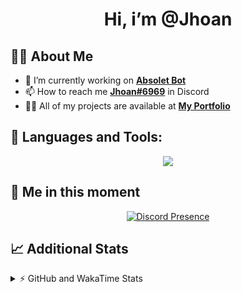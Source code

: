 <h1 align="center">Hi, i’m @Jhoan</h1>

## 🙋‍♂️ About Me

- 🔭 I’m currently working on **[Absolet Bot](https://strider.cloud)**
- 📫 How to reach me **[Jhoan#6969](https://jhoan.monster/)** in Discord
- 👨‍💻 All of my projects are available at **[My Portfolio](https://jhoan.monster)**

## 🚀 Languages and Tools:
<p align="center">
  <a href="https://skillicons.dev">
    <img src="https://skillicons.dev/icons?i=js,ts,html,css,bootstrap,nodejs,express,vscode,neovim,vim,atom,cloudflare,git,github,discord,bots,linux,mongodb,nginx,redis,wordpress,heroku&perline=11" />
  </a>
</p>
  
## 👤 Me in this moment
<p align="center">
    <a href="https://discord.com/users/612460795124776960" target="_blank" rel="nofollow">
        <img src="https://lanyard-profile-readme.vercel.app/api/612460795124776960?idleMessage=Probably%20coding%20Absolet..." alt="Discord Presence" align="center">
    </a>
</p>

## 📈 Additional Stats
<details>
    <summary>⚡ GitHub and WakaTime Stats</summary>
    <br/>

<!--START_SECTION:waka-->
![Code Time](http://img.shields.io/badge/Code%20Time-411%20hrs%2016%20mins-blue)

**🐱 My GitHub Data** 

> 🏆 795 Contributions in the Year 2022
 > 
> 📦 60.8 kB Used in GitHub's Storage 
 > 
> 💼 Opted to Hire
 > 
> 📜 4 Public Repositories 
 > 
> 🔑 30 Private Repositories  
 > 
**I'm an Early 🐤** 

```text
🌞 Morning    57 commits     ██░░░░░░░░░░░░░░░░░░░░░░░   8.47% 
🌆 Daytime    307 commits    ███████████░░░░░░░░░░░░░░   45.62% 
🌃 Evening    280 commits    ██████████░░░░░░░░░░░░░░░   41.6% 
🌙 Night      29 commits     █░░░░░░░░░░░░░░░░░░░░░░░░   4.31%

```
📅 **I'm Most Productive on Monday** 

```text
Monday       124 commits    ████░░░░░░░░░░░░░░░░░░░░░   18.42% 
Tuesday      100 commits    ███░░░░░░░░░░░░░░░░░░░░░░   14.86% 
Wednesday    124 commits    ████░░░░░░░░░░░░░░░░░░░░░   18.42% 
Thursday     63 commits     ██░░░░░░░░░░░░░░░░░░░░░░░   9.36% 
Friday       67 commits     ██░░░░░░░░░░░░░░░░░░░░░░░   9.96% 
Saturday     121 commits    ████░░░░░░░░░░░░░░░░░░░░░   17.98% 
Sunday       74 commits     ██░░░░░░░░░░░░░░░░░░░░░░░   11.0%

```


📊 **This Week I Spent My Time On** 

```text
⌚︎ Time Zone: America/Bogota

💬 Programming Languages: 
JavaScript               2 hrs 19 mins       ████████████████████████░   98.48% 
YAML                     1 min               ░░░░░░░░░░░░░░░░░░░░░░░░░   0.89% 
EJS                      0 secs              ░░░░░░░░░░░░░░░░░░░░░░░░░   0.58% 
TypeScript               0 secs              ░░░░░░░░░░░░░░░░░░░░░░░░░   0.03% 
JSON                     0 secs              ░░░░░░░░░░░░░░░░░░░░░░░░░   0.02%

🔥 Editors: 
VS Code                  2 hrs 21 mins       █████████████████████████   100.0%

🐱‍💻 Projects: 
Strider-System           2 hrs 21 mins       █████████████████████████   100.0%

💻 Operating System: 
Linux                    2 hrs 21 mins       █████████████████████████   100.0%

```

**I Mostly Code in JavaScript** 

```text
JavaScript               15 repos            ████████████████░░░░░░░░░   65.22% 
Java                     3 repos             ███░░░░░░░░░░░░░░░░░░░░░░   13.04% 
CSS                      2 repos             ██░░░░░░░░░░░░░░░░░░░░░░░   8.7% 
TypeScript               1 repo              █░░░░░░░░░░░░░░░░░░░░░░░░   4.35% 
Shell                    1 repo              █░░░░░░░░░░░░░░░░░░░░░░░░   4.35%

```



 Last Updated on 06/09/2022 15:45:20 UTC
<!--END_SECTION:waka-->
</details>
